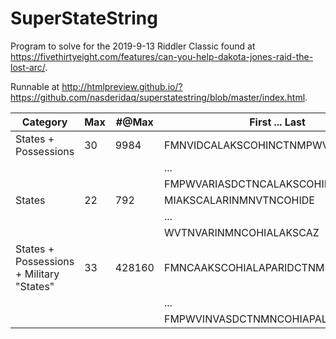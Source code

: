 # SuperStateString

Program to solve for the 2019-9-13 Riddler Classic found at https://fivethirtyeight.com/features/can-you-help-dakota-jones-raid-the-lost-arc/.

Runnable at http://htmlpreview.github.io/?https://github.com/nasderidaq/superstatestring/blob/master/index.html.

| Category                                 | Max |  #@Max | First ... Last                     |
|------------------------------------------|-----|--------|------------------------------------|
| States + Possessions                     |  30 |   9984 | FMNVIDCALAKSCOHINCTNMPWVARIASDE    |
|                                          |     |        | ...                                |
|                                          |     |        | FMPWVARIASDCTNCALAKSCOHINMNVIDE    |
| States                                   |  22 |    792 | MIAKSCALARINMNVTNCOHIDE            |
|                                          |     |        | ...                                |
|                                          |     |        | WVTNVARINMNCOHIALAKSCAZ            |
| States + Possessions + Military "States" |  33 | 428160 | FMNCAAKSCOHIALAPARIDCTNMPWVINVASDE |
|                                          |     |        | ...                                |
|                                          |     |        | FMPWVINVASDCTNMNCOHIAPALAKSCAARIDE |
